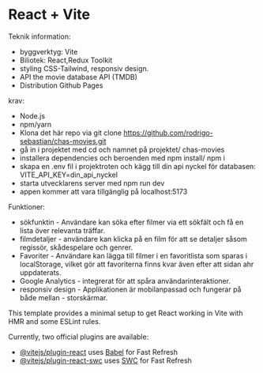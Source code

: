# React + Vite

Teknik information:
- byggverktyg: Vite
- Biliotek: React,Redux Toolkit
- styling CSS-Tailwind, responsiv design.
- API the movie database API (TMDB)
- Distribution Github Pages

krav:
- Node.js
- npm/yarn
- Klona det här repo via git clone https://github.com/rodrigo-sebastian/chas-movies.git
- gå in i projektet med cd och namnet på projektet/ chas-movies
- installera dependencies och beroenden med npm install/ npm i
- skapa en .env fil i projektroten och kägg till din api nyckel för databasen: VITE_API_KEY=din_api_nyckel
- starta utvecklarens server med npm run dev
- appen kommer att vara tillgänglig på localhost:5173 

Funktioner:
- sökfunktin - Användare kan söka efter filmer via ett sökfält och få en lista över relevanta träffar.
- filmdetaljer - användare kan klicka på en film för att se detaljer såsom regissör, skådespelare och genrer.
- Favoriter - Användare kan lägga till filmer i en favoritlista som sparas i localStorage, vilket gör att favoriterna finns kvar även efter att sidan ahr uppdaterats.
- Google Analytics - integrerat för att spåra användarinteraktioner.
- responsiv design - Applikationen är mobilanpassad och fungerar på både mellan - storskärmar.












This template provides a minimal setup to get React working in Vite with HMR and some ESLint rules.

Currently, two official plugins are available:

- [@vitejs/plugin-react](https://github.com/vitejs/vite-plugin-react/blob/main/packages/plugin-react/README.md) uses [Babel](https://babeljs.io/) for Fast Refresh
- [@vitejs/plugin-react-swc](https://github.com/vitejs/vite-plugin-react-swc) uses [SWC](https://swc.rs/) for Fast Refresh
